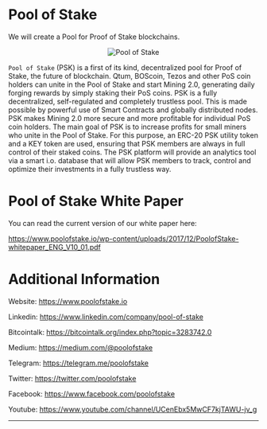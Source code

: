 # Pool of Stake
We will create a Pool for Proof of Stake blockchains.


<p align="center">
  <img src="https://raw.githubusercontent.com/poolofstake/PSK/master/images/PSK_Logo.png?raw=true" alt="Pool of Stake"/>
</p>


`Pool of Stake` (PSK) is a first of its kind, decentralized pool for Proof of Stake, the future
of blockchain. Qtum, BOScoin, Tezos and other PoS coin holders can unite in the Pool of Stake
and start Mining 2.0, generating daily forging rewards by simply staking their PoS coins.
PSK is a fully decentralized, self-regulated and completely trustless pool. This is made possible
by powerful use of Smart Contracts and globally distributed nodes. PSK makes Mining 2.0 more
secure and more profitable for individual PoS coin holders. The main goal of PSK is to increase
profits for small miners who unite in the Pool of Stake. For this purpose, an ERC-20 PSK utility
token and a KEY token are used, ensuring that PSK members are always in full control of their
staked coins. The PSK platform will provide an analytics tool via a smart i.o. database that will
allow PSK members to track, control and optimize their investments in a fully trustless way.


# Pool of Stake White Paper

You can read the current version of our white paper here:

https://www.poolofstake.io/wp-content/uploads/2017/12/PoolofStake-whitepaper_ENG_V10_01.pdf


# Additional Information

Website: https://www.poolofstake.io

Linkedin: https://www.linkedin.com/company/pool-of-stake

Bitcointalk: https://bitcointalk.org/index.php?topic=3283742.0

Medium: https://medium.com/@poolofstake

Telegram: https://telegram.me/poolofstake

Twitter: https://twitter.com/poolofstake

Facebook: https://www.facebook.com/poolofstake

Youtube: https://www.youtube.com/channel/UCenEbx5MwCF7kjTAWU-jv_g


---
